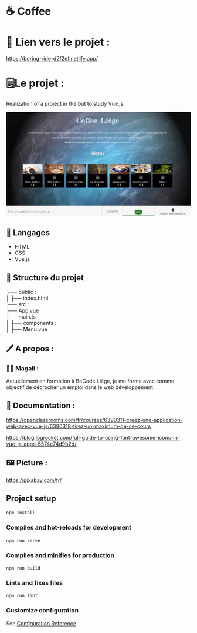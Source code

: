 # ☕ Coffee 

# 🔗 Lien vers le projet : 

https://boring-ride-d2f2ef.netlify.app/

# 🗒Le projet :

Realization of a project in the but to study Vue.js


![<Visuel>](/src/assets/Coffee.png)
![<Visuel>](/src/assets/captureopenclassrooms.png)

## 🔧 Langages

* HTML
* CSS
* Vue.js

## 📁 Structure du projet

├── public :</br>
│ ├── index.html</br>
├── src :</br>
├── App.vue</br>
├── main.js</br>
│ ├── components :</br>
│ ├── Menu.vue</br>

## 🖊 A propos :

### 👩‍💻 Magali :

Actuellement en formation à BeCode Liège, je me forme avec comme objectif de décrocher un emploi dans le web développement. 

## 📌 Documentation :
https://openclassrooms.com/fr/courses/6390311-creez-une-application-web-avec-vue-js/6390318-tirez-un-maximum-de-ce-cours 

https://blog.logrocket.com/full-guide-to-using-font-awesome-icons-in-vue-js-apps-5574c74d9b2d/

## 🖼 Picture :
https://pixabay.com/fr/


## Project setup
```
npm install
```

### Compiles and hot-reloads for development
```
npm run serve
```

### Compiles and minifies for production
```
npm run build
```

### Lints and fixes files
```
npm run lint
```

### Customize configuration
See [Configuration Reference](https://cli.vuejs.org/config/).
